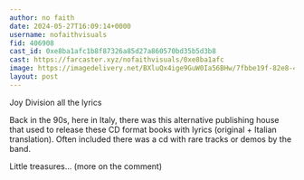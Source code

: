 ```yaml
---
author: no faith
date: 2024-05-27T16:09:14+0000
username: nofaithvisuals
fid: 406908
cast_id: 0xe8ba1afc1b8f87326a85d27a860570bd35b5d3b8
cast: https://farcaster.xyz/nofaithvisuals/0xe8ba1afc
image: https://imagedelivery.net/BXluQx4ige9GuW0Ia56BHw/7fbbe19f-82e8-4d6b-773d-d87f0daf0900/original
layout: post
---
```


Joy Division
all the lyrics

Back in the 90s, here in Italy, there was this alternative publishing house that used to release these CD format books with lyrics (original + Italian translation).
Often included there was a cd with rare tracks or demos by the band.

Little treasures…
(more on the comment)

<img src='https://imagedelivery.net/BXluQx4ige9GuW0Ia56BHw/7fbbe19f-82e8-4d6b-773d-d87f0daf0900/original' alt='' referrerpolicy='no-referrer'/>
